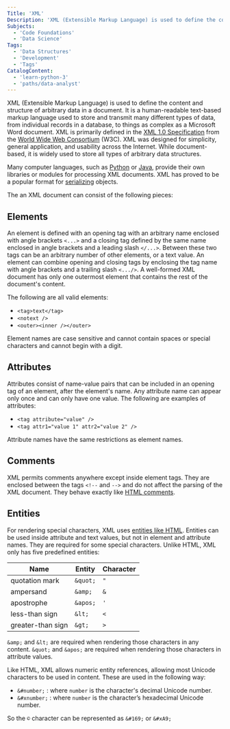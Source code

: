 ```yaml
---
Title: 'XML'
Description: 'XML (Extensible Markup Language) is used to define the content and structure of data in a document.'
Subjects:
  - 'Code Foundations'
  - 'Data Science'
Tags:
  - 'Data Structures'
  - 'Development'
  - 'Tags'
CatalogContent:
  - 'learn-python-3'
  - 'paths/data-analyst'
---
```


XML (Extensible Markup Language) is used to define the content and structure of arbitrary data in a document. It is a human-readable text-based markup language used to store and transmit many different types of data, from individual records in a database, to things as complex as a Microsoft Word document. XML is primarily defined in the [XML 1.0 Specification](http://www.w3.org/TR/REC-xml) from the [World Wide Web Consortium](https://www.w3.org/standards/) (W3C). XML was designed for simplicity, general application, and usability across the Internet. While document-based, it is widely used to store all types of arbitrary data structures.

Many computer languages, such as [Python](https://www.codecademy.com/resources/docs/python) or [Java](https://www.codecademy.com/resources/docs/java), provide their own libraries or modules for processing XML documents. XML has proved to be a popular format for [serializing](https://www.codecademy.com/resources/docs/general/serialization) objects.

The an XML document can consist of the following pieces:

## Elements

An element is defined with an opening tag with an arbitrary name enclosed with angle brackets `<...>` and a closing tag defined by the same name enclosed in angle brackets and a leading slash `</...>`. Between these two tags can be an arbitrary number of other elements, or a text value. An element can combine opening and closing tags by enclosing the tag name with angle brackets and a trailing slash `<.../>`. A well-formed XML document has only one outermost element that contains the rest of the document's content.

The following are all valid elements:

- `<tag>text</tag>`
- `<notext />`
- `<outer><inner /></outer>`

Element names are case sensitive and cannot contain spaces or special characters and cannot begin with a digit.

## Attributes

Attributes consist of name-value pairs that can be included in an opening tag of an element, after the element's name. Any attribute name can appear only once and can only have one value. The following are examples of attributes:

- `<tag attribute="value" />`
- `<tag attr1="value 1" attr2="value 2" />`

Attribute names have the same restrictions as element names.

## Comments

XML permits comments anywhere except inside element tags. They are enclosed between the tags `<!--` and `-->` and do not affect the parsing of the XML document. They behave exactly like [HTML comments](https://www.codecademy.com/resources/docs/html/comments).

## Entities

For rendering special characters, XML uses [entities like HTML](https://www.codecademy.com/resources/docs/html/entities). Entities can be used inside attribute and text values, but not in element and attribute names. They are required for some special characters. Unlike HTML, XML only has five predefined entities:

| Name              | Entity   | Character |
| ----------------- | -------- | --------- |
| quotation mark    | `&quot;` | `"`       |
| ampersand         | `&amp;`  | `&`       |
| apostrophe        | `&apos;` | `'`       |
| less-than sign    | `&lt;`   | `<`       |
| greater-than sign | `&gt;`   | `>`       |

`&amp;` and `&lt;` are required when rendering those characters in any content. `&quot;` and `&apos;` are required when rendering those characters in attribute values.

Like HTML, XML allows numeric entity references, allowing most Unicode characters to be used in content. These are used in the following way:

- `&#number;` : where `number` is the character's decimal Unicode number.
- `&#xnumber;` : where `number` is the character’s hexadecimal Unicode number.

So the `©` character can be represented as `&#169;` or `&#xA9;`

